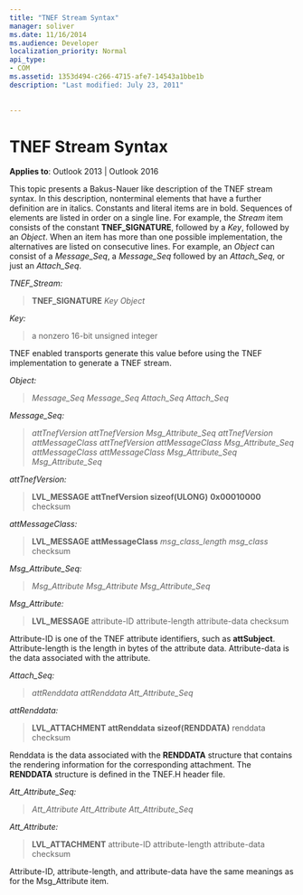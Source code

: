 ```yaml
---
title: "TNEF Stream Syntax"
manager: soliver
ms.date: 11/16/2014
ms.audience: Developer
localization_priority: Normal
api_type:
- COM
ms.assetid: 1353d494-c266-4715-afe7-14543a1bbe1b
description: "Last modified: July 23, 2011"
 
 
---
```


# TNEF Stream Syntax

  
  
**Applies to**: Outlook 2013 | Outlook 2016 
  
This topic presents a Bakus-Nauer like description of the TNEF stream syntax. In this description, nonterminal elements that have a further definition are in italics. Constants and literal items are in bold. Sequences of elements are listed in order on a single line. For example, the  _Stream_ item consists of the constant **TNEF_SIGNATURE**, followed by a  _Key_, followed by an  _Object_. When an item has more than one possible implementation, the alternatives are listed on consecutive lines. For example, an  _Object_ can consist of a  _Message_Seq_, a  _Message_Seq_ followed by an  _Attach_Seq_, or just an  _Attach_Seq_.
  
 _TNEF_Stream:_
  
> **TNEF_SIGNATURE** _Key_ _Object_
    
 _Key:_
  
> a nonzero 16-bit unsigned integer
    
TNEF enabled transports generate this value before using the TNEF implementation to generate a TNEF stream.
  
 _Object:_
  
>  _Message_Seq Message_Seq Attach_Seq Attach_Seq_
    
 _Message_Seq:_
  
>  _attTnefVersion attTnefVersion Msg_Attribute_Seq attTnefVersion attMessageClass attTnefVersion attMessageClass Msg_Attribute_Seq attMessageClass attMessageClass Msg_Attribute_Seq Msg_Attribute_Seq_
    
 _attTnefVersion:_
  
> **LVL_MESSAGE attTnefVersion sizeof(ULONG)** **0x00010000** checksum 
    
 _attMessageClass:_
  
> **LVL_MESSAGE attMessageClass** _msg_class_length msg_class_ checksum 
    
 _Msg_Attribute_Seq:_
  
>  _Msg_Attribute Msg_Attribute Msg_Attribute_Seq_
    
 _Msg_Attribute:_
  
> **LVL_MESSAGE** attribute-ID attribute-length attribute-data checksum 
    
Attribute-ID is one of the TNEF attribute identifiers, such as **attSubject**. Attribute-length is the length in bytes of the attribute data. Attribute-data is the data associated with the attribute.
  
 _Attach_Seq:_
  
>  _attRenddata attRenddata Att_Attribute_Seq_
    
 _attRenddata:_
  
> **LVL_ATTACHMENT attRenddata** **sizeof(RENDDATA)** renddata checksum 
    
Renddata is the data associated with the **RENDDATA** structure that contains the rendering information for the corresponding attachment. The **RENDDATA** structure is defined in the TNEF.H header file. 
  
 _Att_Attribute_Seq:_
  
>  _Att_Attribute Att_Attribute Att_Attribute_Seq_
    
 _Att_Attribute:_
  
> **LVL_ATTACHMENT** attribute-ID attribute-length attribute-data checksum 
    
Attribute-ID, attribute-length, and attribute-data have the same meanings as for the Msg_Attribute item.
  

